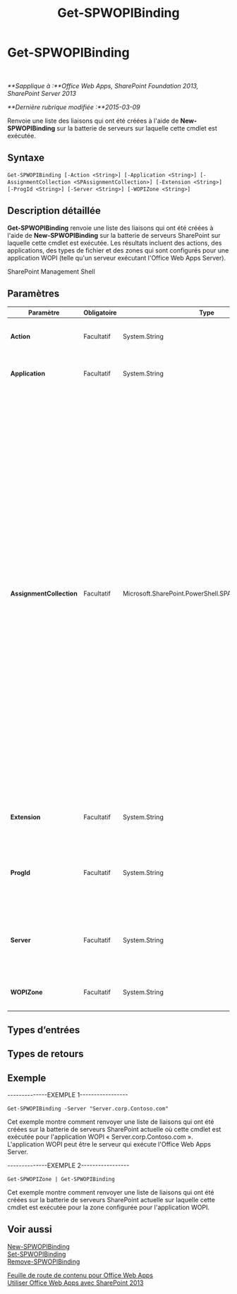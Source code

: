 ﻿---
title: Get-SPWOPIBinding
TOCTitle: Get-SPWOPIBinding
ms:assetid: b757301b-f6c5-43a5-a8ca-2ef33ede0ae8
ms:mtpsurl: https://technet.microsoft.com/fr-fr/library/JJ219450(v=office.15)
ms:contentKeyID: 49645236
ms.date: 12/22/2017
mtps_version: v=office.15
ms.translationtype: HT
---

# Get-SPWOPIBinding

 

_**Sapplique à :**Office Web Apps, SharePoint Foundation 2013, SharePoint Server 2013_

_**Dernière rubrique modifiée :**2015-03-09_

Renvoie une liste des liaisons qui ont été créées à l'aide de **New-SPWOPIBinding** sur la batterie de serveurs sur laquelle cette cmdlet est exécutée.

## Syntaxe

    Get-SPWOPIBinding [-Action <String>] [-Application <String>] [-AssignmentCollection <SPAssignmentCollection>] [-Extension <String>] [-ProgId <String>] [-Server <String>] [-WOPIZone <String>]

## Description détaillée

**Get-SPWOPIBinding** renvoie une liste des liaisons qui ont été créées à l'aide de **New-SPWOPIBinding** sur la batterie de serveurs SharePoint sur laquelle cette cmdlet est exécutée. Les résultats incluent des actions, des applications, des types de fichier et des zones qui sont configurés pour une application WOPI (telle qu'un serveur exécutant l'Office Web Apps Server).

SharePoint Management Shell

## Paramètres


<table>
<colgroup>
<col style="width: 25%" />
<col style="width: 25%" />
<col style="width: 25%" />
<col style="width: 25%" />
</colgroup>
<thead>
<tr class="header">
<th>Paramètre</th>
<th>Obligatoire</th>
<th>Type</th>
<th>Description</th>
</tr>
</thead>
<tbody>
<tr class="odd">
<td><p><strong>Action</strong></p></td>
<td><p>Facultatif</p></td>
<td><p>System.String</p></td>
<td><p>Spécifie l'action pour laquelle retourner les liaisons.</p></td>
</tr>
<tr class="even">
<td><p><strong>Application</strong></p></td>
<td><p>Facultatif</p></td>
<td><p>System.String</p></td>
<td><p>Spécifie l'application pour laquelle retourner les liaisons.</p></td>
</tr>
<tr class="odd">
<td><p><strong>AssignmentCollection</strong></p></td>
<td><p>Facultatif</p></td>
<td><p>Microsoft.SharePoint.PowerShell.SPAssignmentCollection</p></td>
<td><p>Gère les objets de manière à optimiser leur libération. L’utilisation d’objets, tels que <strong>SPWeb</strong> ou <strong>SPSite</strong>, peut consommer des quantités de mémoire élevées et le recours à ces objets dans des scripts Windows PowerShell implique une gestion appropriée de la mémoire. À l’aide de l’objet <strong>SPAssignment</strong>, vous pouvez affecter des objets à une variable et les libérer dès qu’ils ne sont plus nécessaires afin de libérer de la mémoire. Lorsque les objets <strong>SPWeb</strong>, <strong>SPSite</strong> ou <strong>SPSiteAdministration</strong> sont utilisés, ils sont automatiquement libérés si un ensemble d’affectations ou si le paramètre <strong>Global</strong> n’est pas utilisé.</p>
<div class="alert">
<table>
<thead>
<tr class="header">
<th><img src="images/JJ219459.note(Office.15).gif" title="Remarque" alt="Remarque" /><strong>Remarque :</strong></th>
</tr>
</thead>
<tbody>
<tr class="odd">
<td>Lorsque le paramètre <strong>Global</strong> est utilisé, tous les objets sont contenus dans le magasin global. Si des objets ne sont pas utilisés immédiatement ou libérés à l’aide de la commande <strong>Stop-SPAssignment</strong>, un scénario d’insuffisance de mémoire peut se produire.</td>
</tr>
</tbody>
</table>

</div></td>
</tr>
<tr class="even">
<td><p><strong>Extension</strong></p></td>
<td><p>Facultatif</p></td>
<td><p>System.String</p></td>
<td><p>Spécifie l'extension de nom de fichier pour lequel retourner les liaisons.</p></td>
</tr>
<tr class="odd">
<td><p><strong>ProgId</strong></p></td>
<td><p>Facultatif</p></td>
<td><p>System.String</p></td>
<td><p>Spécifie l'identificateur programmatique (ProgID) d'une application pour laquelle retourner les liaisons.</p></td>
</tr>
<tr class="even">
<td><p><strong>Server</strong></p></td>
<td><p>Facultatif</p></td>
<td><p>System.String</p></td>
<td><p>Spécifie le nom de l'application WOPI (telle qu'un serveur exécutant l'Office Web Apps Server) pour laquelle retourner les liaisons.</p></td>
</tr>
<tr class="odd">
<td><p><strong>WOPIZone</strong></p></td>
<td><p>Facultatif</p></td>
<td><p>System.String</p></td>
<td><p>Spécifie la zone pour laquelle retourner les liaisons.</p></td>
</tr>
</tbody>
</table>


## Types d’entrées

## Types de retours

## Exemple

\--------------EXEMPLE 1-----------------

    Get-SPWOPIBinding -Server "Server.corp.Contoso.com"

Cet exemple montre comment renvoyer une liste de liaisons qui ont été créées sur la batterie de serveurs SharePoint actuelle où cette cmdlet est exécutée pour l'application WOPI « Server.corp.Contoso.com ». L'application WOPI peut être le serveur qui exécute l'Office Web Apps Server.

\--------------EXEMPLE 2-----------------

    Get-SPWOPIZone | Get-SPWOPIBinding

Cet exemple montre comment renvoyer une liste de liaisons qui ont été créées sur la batterie de serveurs SharePoint actuelle sur laquelle cette cmdlet est exécutée pour la zone configurée pour l'application WOPI.

## Voir aussi


[New-SPWOPIBinding](new-spwopibinding.md)  
[Set-SPWOPIBinding](set-spwopibinding.md)  
[Remove-SPWOPIBinding](remove-spwopibinding.md)  


[Feuille de route de contenu pour Office Web Apps](content-roadmap-for-office-web-apps-server.md)  
[Utiliser Office Web Apps avec SharePoint 2013](use-office-web-apps-with-sharepoint-2013.md)

